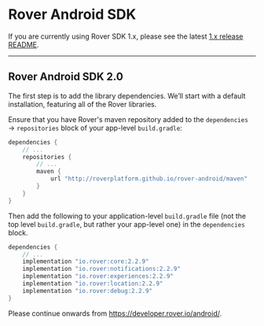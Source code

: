 # Rover Android SDK

If you are currently using Rover SDK 1.x, please see the latest [1.x release
README](https://github.com/RoverPlatform/rover-android/tree/7c7649a1c69c64927db36d84d4b6d666341b1393).

<hr />

## Rover Android SDK 2.0

The first step is to add the library dependencies.  We’ll start with a default
installation, featuring all of the Rover libraries.

Ensure that you have Rover's maven repository added to the `dependencies` →
`repositories` block of your app-level `build.gradle`:

```groovy
dependencies {
    // ...
    repositories {
        // ...
        maven {
            url "http://roverplatform.github.io/rover-android/maven"
        }
    }
}
```

Then add the following to your application-level `build.gradle` file (not the
top level `build.gradle`, but rather your app-level one) in the `dependencies`
block.
 
```groovy
dependencies {
    // ...
    implementation "io.rover:core:2.2.9"
    implementation "io.rover:notifications:2.2.9"
    implementation "io.rover:experiences:2.2.9"
    implementation "io.rover:location:2.2.9"
    implementation "io.rover:debug:2.2.9"
}
```

Please continue onwards from https://developer.rover.io/android/.
